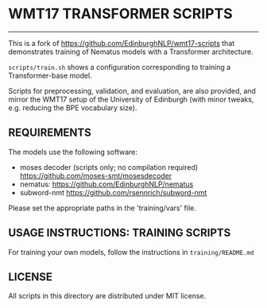 # WMT17 TRANSFORMER SCRIPTS
-------------------------------------------

This is a fork of https://github.com/EdinburghNLP/wmt17-scripts that
demonstrates training of Nematus models with a Transformer architecture.

`scripts/train.sh` shows a configuration corresponding to training a Transformer-base model.

Scripts for preprocessing, validation, and evaluation, are also provided, and mirror the WMT17 setup
of the University of Edinburgh (with minor tweaks, e.g. reducing the BPE vocabulary size).

REQUIREMENTS
------------

The models use the following software:

 - moses decoder (scripts only; no compilation required) https://github.com/moses-smt/mosesdecoder
 - nematus: https://github.com/EdinburghNLP/nematus
 - subword-nmt https://github.com/rsennrich/subword-nmt

Please set the appropriate paths in the 'training/vars' file.


USAGE INSTRUCTIONS: TRAINING SCRIPTS
------------------------------------

For training your own models, follow the instructions in `training/README.md`

LICENSE
-------

All scripts in this directory are distributed under MIT license.
